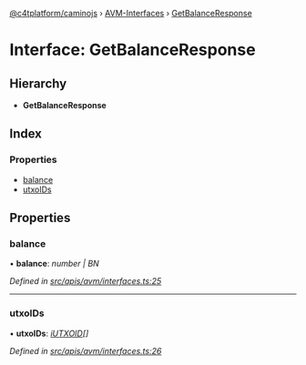 [@c4tplatform/caminojs](../README.md) › [AVM-Interfaces](../modules/avm_interfaces.md) › [GetBalanceResponse](avm_interfaces.getbalanceresponse.md)

# Interface: GetBalanceResponse

## Hierarchy

* **GetBalanceResponse**

## Index

### Properties

* [balance](avm_interfaces.getbalanceresponse.md#balance)
* [utxoIDs](avm_interfaces.getbalanceresponse.md#utxoids)

## Properties

###  balance

• **balance**: *number | BN*

*Defined in [src/apis/avm/interfaces.ts:25](https://github.com/chain4travel/caminojs/blob/8077d740/src/apis/avm/interfaces.ts#L25)*

___

###  utxoIDs

• **utxoIDs**: *[iUTXOID](avm_interfaces.iutxoid.md)[]*

*Defined in [src/apis/avm/interfaces.ts:26](https://github.com/chain4travel/caminojs/blob/8077d740/src/apis/avm/interfaces.ts#L26)*

